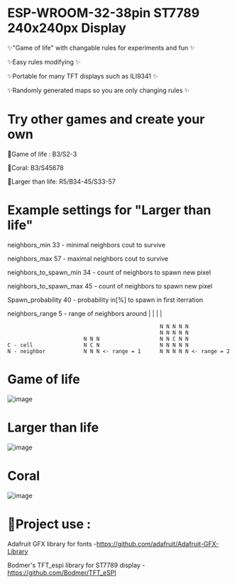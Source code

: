 # ESP-WROOM-32-38pin ST7789 240x240px Display

✨"Game of life" with changable rules for experiments and fun ✨

✨Easy rules modifying ✨

✨Portable for many TFT displays such as ILI9341 ✨

✨Randomly generated maps so you are only changing rules ✨
# Try other games and create your own
💎Game of life : B3/S2-3

💎Coral: B3/S45678

💎Larger than life: R5/B34-45/S33-57

# Example settings for "Larger than life"

 neighbors_min     33 - minimal neighbors cout to survive 
 
 neighbors_max     57 - maximal neighbors cout to survive
 
 neighbors_to_spawn_min 34 - count of neighbors to spawn new pixel
 
 neighbors_to_spawn_max 45 - count of neighbors to spawn new pixel
 
 Spawn_probability 40 - probability in[%] to spawn in first iterration 
 
 neighbors_range   5 - range of neighbors around | | | |
 
                                                    N N N N N
                                                    N N N N N
                            N N N                   N N C N N      
    C - cell                N C N                   N N N N N
    N - neighbor            N N N <- range = 1      N N N N N <- range = 2

# Game of life
![image](https://github.com/NYDEREK/ESP32-Game_of_life/assets/112076828/a96cffdd-64bf-43c7-a367-8afd74261e41)

# Larger than life
![image](https://github.com/NYDEREK/ESP32-Game_of_life/assets/112076828/25b4fb0e-5f50-47d5-b6a9-237a51bfce43)

# Coral
![image](https://github.com/NYDEREK/ESP32-Game_of_life/assets/112076828/748415bb-0f56-4d24-927c-28c4554beb8b)

# 🎉Project use :

Adafruit GFX library for fonts -https://github.com/adafruit/Adafruit-GFX-Library

Bodmer's TFT_espi library for ST7789 display -https://github.com/Bodmer/TFT_eSPI
